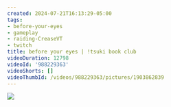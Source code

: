```yaml
---
created: 2024-07-21T16:13:29-05:00
tags:
- before-your-eyes
- gameplay
- raiding-CreaseVT
- twitch
title: before your eyes | !tsuki book club
videoDuration: 12798
videoId: '988229363'
videoShorts: []
videoThumbId: /videos/988229363/pictures/1903862839
---
```


![](20240721211329.jpg)
